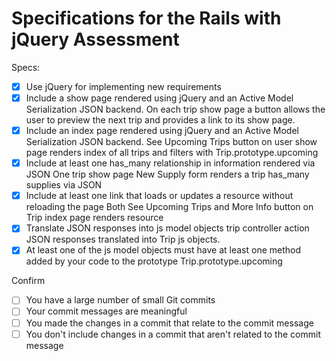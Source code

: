 # Specifications for the Rails with jQuery Assessment

Specs:
- [x] Use jQuery for implementing new requirements
- [x] Include a show page rendered using jQuery and an Active Model Serialization JSON backend.
    On each trip show page a button allows the user to preview the next trip and
    provides a link to its show page.
- [x] Include an index page rendered using jQuery and an Active Model Serialization JSON backend.
    See Upcoming Trips button on user show page renders index of all trips and
    filters with Trip.prototype.upcoming
- [x] Include at least one has_many relationship in information rendered via JSON
    One trip show page New Supply form renders a trip has_many supplies via
    JSON
- [x] Include at least one link that loads or updates a resource without reloading the page
    Both See Upcoming Trips and More Info button on Trip index page renders
    resource
- [x] Translate JSON responses into js model objects
    trip controller action JSON responses translated into Trip js objects.
- [x] At least one of the js model objects must have at least one method added by your code to the prototype
    Trip.prototype.upcoming

Confirm
- [ ] You have a large number of small Git commits
- [ ] Your commit messages are meaningful
- [ ] You made the changes in a commit that relate to the commit message
- [ ] You don't include changes in a commit that aren't related to the commit message
